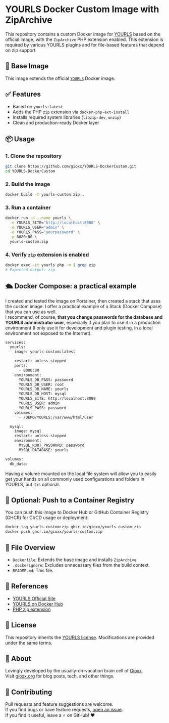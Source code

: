 # YOURLS Docker Custom Image with ZipArchive

This repository contains a custom Docker image for [YOURLS](https://yourls.org/) based on the official image, with the `ZipArchive` PHP extension enabled. This extension is required by various YOURLS plugins and for file-based features that depend on zip support.

## 🧱 Base Image

This image extends the official [`YOURLS`](https://hub.docker.com/_/yourls) Docker image.

## ✅ Features

- Based on `yourls:latest`
- Adds the PHP `zip` extension via `docker-php-ext-install`
- Installs required system libraries (`libzip-dev`, `unzip`)
- Clean and production-ready Docker layer

## 📦 Usage

### 1. Clone the repository

```bash
git clone https://github.com/gioxx/YOURLS-DockerCustom.git
cd YOURLS-DockerCustom
```

### 2. Build the image

```bash
docker build -t yourls-custom:zip .
```

### 3. Run a container

```bash
docker run -d --name yourls \
  -e YOURLS_SITE="http://localhost:8080" \
  -e YOURLS_USER="admin" \
  -e YOURLS_PASS="yourpassword" \
  -p 8080:80 \
  yourls-custom:zip
```

### 4. Verify `zip` extension is enabled

```bash
docker exec -it yourls php -m | grep zip
# Expected output: zip
```

## 🛳️ Docker Compose: a practical example

I created and tested the image on Portainer, then created a stack that uses the custom image. I offer a practical example of a Stack (Docker Compose) that you can use as well.  
I recommend, of course, **that you change passwords for the database and YOURLS administrator user**, especially if you plan to use it in a production environment (I only use it for development and plugin testing, in a local environment not exposed to the Internet).

```bash
services:
  yourls:
    image: yourls-custom:latest

    restart: unless-stopped
    ports:
      - 8080:80
    environment:
      YOURLS_DB_PASS: password
      YOURLS_DB_USER: root
      YOURLS_DB_NAME: yourls
      YOURLS_DB_HOST: mysql
      YOURLS_SITE: http://localhost:8080
      YOURLS_USER: admin
      YOURLS_PASS: password
    volumes:
      - /DEMO/YOURLS:/var/www/html/user

  mysql:
    image: mysql
    restart: unless-stopped
    environment:
      MYSQL_ROOT_PASSWORD: password
      MYSQL_DATABASE: yourls

volumes:
  db_data:
```

Having a volume mounted on the local file system will allow you to easily get your hands on all commonly used configurations and folders in YOURLS, but it is optional.

## 🔁 Optional: Push to a Container Registry

You can push this image to Docker Hub or GitHub Container Registry (GHCR) for CI/CD usage or deployment:

```bash
docker tag yourls-custom:zip ghcr.io/gioxx/yourls-custom:zip
docker push ghcr.io/gioxx/yourls-custom:zip
```

## 📂 File Overview

- `Dockerfile`: Extends the base image and installs `ZipArchive`.
- `.dockerignore`: Excludes unnecessary files from the build context.
- `README.md`: This file.

## 📘 References

- [YOURLS Official Site](https://yourls.org/)
- [YOURLS on Docker Hub](https://hub.docker.com/r/yourls/yourls)
- [PHP zip extension](https://www.php.net/manual/en/book.zip.php)

## 📜 License

This repository inherits the [YOURLS license](https://github.com/YOURLS/YOURLS/blob/master/LICENSE). Modifications are provided under the same terms.

## 💬 About

Lovingly developed by the usually-on-vacation brain cell of [Gioxx](https://github.com/gioxx).  
Visit [gioxx.org](https://gioxx.org) for blog posts, tech, and other things.

## 🙌 Contributing

Pull requests and feature suggestions are welcome.  
If you find bugs or have feature requests, [open an issue](https://github.com/gioxx/YOURLS-DockerCustom/issues).  
If you find it useful, leave a ⭐ on GitHub! ❤️
